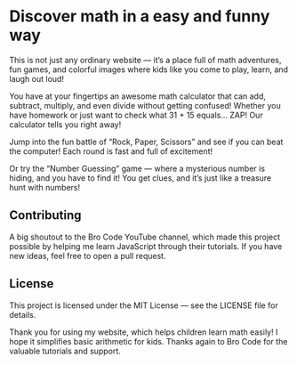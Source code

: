 # Discover math in a easy and funny way
This is not just any ordinary website — it’s a place full of math adventures, fun games, and colorful images where kids like you come to play, learn, and laugh out loud!

You have at your fingertips an awesome math calculator that can add, subtract, multiply, and even divide without getting confused! Whether you have homework or just want to check what 31 + 15 equals... ZAP! Our calculator tells you right away!

Jump into the fun battle of “Rock, Paper, Scissors” and see if you can beat the computer! Each round is fast and full of excitement!

Or try the “Number Guessing” game — where a mysterious number is hiding, and you have to find it! You get clues, and it’s just like a treasure hunt with numbers!
## Contributing  
A big shoutout to the Bro Code YouTube channel, which made this project possible by helping me learn JavaScript through their tutorials. If you have new ideas, feel free to open a pull request.
## License  
This project is licensed under the MIT License — see the LICENSE file for details.

Thank you for using my website, which helps children learn math easily! I hope it simplifies basic arithmetic for kids. Thanks again to Bro Code for the valuable tutorials and support.
